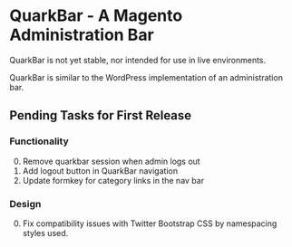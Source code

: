 QuarkBar - A Magento Administration Bar
=======================================

QuarkBar is not yet stable, nor intended for use in live environments.

QuarkBar is similar to the WordPress implementation of an administration bar.

Pending Tasks for First Release
-------------------------------

### Functionality

0. Remove quarkbar session when admin logs out
0. Add logout button in QuarkBar navigation
0. Update formkey for category links in the nav bar

### Design

0. Fix compatibility issues with Twitter Bootstrap CSS by namespacing styles used.